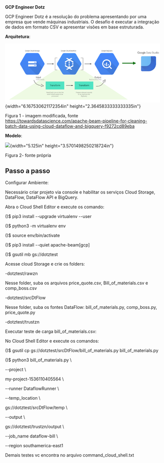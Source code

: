 **GCP Engineer Dotz**

GCP Engineer Dotz é a resolução do problema apresentando por uma empresa
que vende máquinas industriais. O desafio é executar a integração de
dados em formato CSV e apresentar visões em base estruturada.

**Arquitetura**:  

![](mdMediaFolder\media\image1.png){width="6.167530621172354in"
height="2.3645833333333335in"}

Figura 1 - imagem modificada, fonte
https://towardsdatascience.com/apache-beam-pipeline-for-cleaning-batch-data-using-cloud-dataflow-and-bigquery-f9272cd89eba

**Modelo**:

![](mdMediaFolder\media\image2.emf){width="5.125in"
height="3.5701498250218724in"}

Figura 2- fonte própria

## Passo a passo

Configurar Ambiente:

Necessário criar projeto via console e habilitar os serviços Cloud
Storage, DataFlow, DataFlow API e BigQuery.

Abra o Cloud Shell Editor e execute os comando:

()\$ pip3 install \--upgrade virtualenv \--user

()\$ python3 -m virtualenv env

()\$ source env/bin/activate

()\$ pip3 install \--quiet apache-beam\[gcp\]

()\$ gsutil mb gs://dotztest

Acesse cloud Storage e crie os folders:

-dotztest/rawzn

Nesse folder, suba os arquivos price_quote.csv, Bill_of_materials.csv e
comp_boss.csv

-dotztest/srcDtFlow

Nesse folder, suba os fontes DataFlow: bill_of_materials.py,
comp_boss.py, price_quote.py

-dotztest/trustzn

Executar teste de carga bill_of_materials.csv:

No Cloud Shell Editor e execute os comandos:

()\$ gsutil cp gs://dotztest/srcDtFlow/bill_of_materials.py
bill_of_materials.py

()\$ python3 bill_of_materials.py \\

\--project \\

my-project-1536110405564 \\

\--runner DataflowRunner \\

\--temp_location \\

gs://dotztest/srcDtFlow/temp \\

\--output \\

gs://dotztest/trustzn/output \\

\--job_name dataflow-bill \\

\--region southamerica-east1

Demais testes vc encontra no arquivo command_cloud_shell.txt
